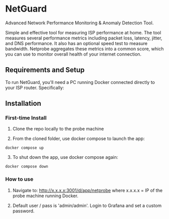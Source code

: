 # NetGuard
Advanced Network Performance Monitoring & Anomaly Detection Tool.

Simple and effective tool for measuring ISP performance at home. The tool measures several performance metrics including packet loss, latency, jitter, and DNS performance. It also has an optional speed test to measure bandwidth. Netprobe aggregates these metrics into a common score, which you can use to monitor overall health of your internet connection.

## Requirements and Setup

To run NetGuard, you'll need a PC running Docker connected directly to your ISP router. Specifically:

## Installation

### First-time Install

1. Clone the repo locally to the probe machine

2. From the cloned folder, use docker compose to launch the app:

```
docker compose up
```

3. To shut down the app, use docker compose again:

```
docker compose down
```

### How to use

1. Navigate to: http://x.x.x.x:3001/d/app/netprobe where x.x.x.x = IP of the probe machine running Docker.

2. Default user / pass is 'admin/admin'. Login to Grafana and set a custom password.


